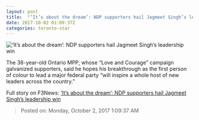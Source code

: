 ```yaml
---
layout: post
title:  "‘It’s about the dream’: NDP supporters hail Jagmeet Singh’s leadership win"
date: 2017-10-02 01:09:37Z
categories: toronto-star
---
```


![‘It’s about the dream’: NDP supporters hail Jagmeet Singh’s leadership win](https://www.thestar.com/content/dam/thestar/news/canada/2017/10/01/its-about-the-dream-ndp-supporters-hail-jagmeet-singhs-leadership-win/jagmeet_singh.jpg)

The 38-year-old Ontario MPP, whose “Love and Courage” campaign galvanized supporters, said he hopes his breakthrough as the first person of colour to lead a major federal party “will inspire a whole host of new leaders across the country.”


Full story on F3News: [‘It’s about the dream’: NDP supporters hail Jagmeet Singh’s leadership win](http://www.f3nws.com/n/sJSpJC)

> Posted on: Monday, October 2, 2017 1:09:37 AM
